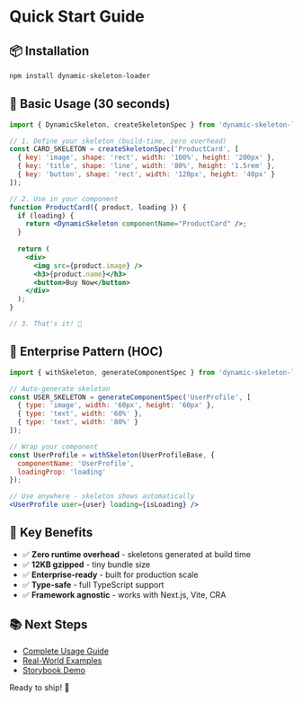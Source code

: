 # Quick Start Guide

## 📦 Installation

```bash
npm install dynamic-skeleton-loader
```

## 🚀 Basic Usage (30 seconds)

```jsx
import { DynamicSkeleton, createSkeletonSpec } from 'dynamic-skeleton-loader';

// 1. Define your skeleton (build-time, zero overhead)
const CARD_SKELETON = createSkeletonSpec('ProductCard', [
  { key: 'image', shape: 'rect', width: '100%', height: '200px' },
  { key: 'title', shape: 'line', width: '80%', height: '1.5rem' },
  { key: 'button', shape: 'rect', width: '120px', height: '40px' }
]);

// 2. Use in your component
function ProductCard({ product, loading }) {
  if (loading) {
    return <DynamicSkeleton componentName="ProductCard" />;
  }
  
  return (
    <div>
      <img src={product.image} />
      <h3>{product.name}</h3>
      <button>Buy Now</button>
    </div>
  );
}

// 3. That's it! 🎉
```

## 🏢 Enterprise Pattern (HOC)

```jsx
import { withSkeleton, generateComponentSpec } from 'dynamic-skeleton-loader';

// Auto-generate skeleton
const USER_SKELETON = generateComponentSpec('UserProfile', [
  { type: 'image', width: '60px', height: '60px' },
  { type: 'text', width: '60%' },
  { type: 'text', width: '80%' }
]);

// Wrap your component
const UserProfile = withSkeleton(UserProfileBase, {
  componentName: 'UserProfile',
  loadingProp: 'loading'
});

// Use anywhere - skeleton shows automatically
<UserProfile user={user} loading={isLoading} />
```

## 🎯 Key Benefits

- ✅ **Zero runtime overhead** - skeletons generated at build time
- ✅ **12KB gzipped** - tiny bundle size
- ✅ **Enterprise-ready** - built for production scale
- ✅ **Type-safe** - full TypeScript support
- ✅ **Framework agnostic** - works with Next.js, Vite, CRA

## 📚 Next Steps

- [Complete Usage Guide](./HOW_TO_USE.md)
- [Real-World Examples](./PACKAGE_USAGE_EXAMPLES.md)
- [Storybook Demo](https://your-storybook-url.com)

Ready to ship! 🚀